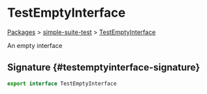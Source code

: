 # TestEmptyInterface

[Packages](./index) &gt; [simple-suite-test](./simple-suite-test) &gt; [TestEmptyInterface](./simple-suite-test/testemptyinterface-interface)

An empty interface

## Signature {#testemptyinterface-signature}

```typescript
export interface TestEmptyInterface 
```